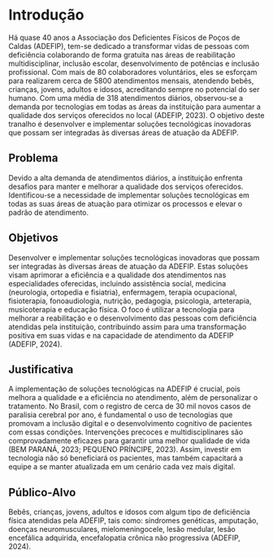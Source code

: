 # Introdução

Há quase 40 anos a Associação dos Deficientes Físicos de Poços de Caldas (ADEFIP), 
tem-se dedicado a transformar vidas de pessoas com deficiência colaborando de forma gratuita 
nas áreas de reabilitação multidisciplinar, inclusão escolar, desenvolvimento de potências e 
inclusão profissional. Com mais de 80 colaboradores voluntários, eles se esforçam para 
realizarem cerca de 5800 atendimentos mensais, atendendo bebês, crianças, jovens, adultos e 
idosos, acreditando sempre no potencial do ser humano. Com uma média de 318 atendimentos 
diários, observou-se a demanda por tecnologias em todas as áreas da instituição para aumentar 
a qualidade dos serviços oferecidos no local (ADEFIP, 2023). O objetivo deste tranalho é desenvolver e 
implementar soluções tecnológicas inovadoras que possam ser integradas às diversas áreas de 
atuação da ADEFIP. 

## Problema

Devido a alta demanda de atendimentos diários, a instituição enfrenta 
desafios para manter e melhorar a qualidade dos serviços oferecidos. Identificou-se a 
necessidade de implementar soluções tecnológicas em todas as suas áreas de atuação para 
otimizar os processos e elevar o padrão de atendimento.

## Objetivos

Desenvolver e implementar soluções tecnológicas inovadoras que possam ser integradas 
às diversas áreas de atuação da ADEFIP. Estas soluções visam aprimorar a eficiência e a 
qualidade dos atendimentos nas especialidades oferecidas, incluindo assistência social, 
medicina (neurologia, ortopedia e fisiatria), enfermagem, terapia ocupacional, fisioterapia, 
fonoaudiologia, nutrição, pedagogia, psicologia, arteterapia, musicoterapia e educação física. 
O foco é utilizar a tecnologia para melhorar a reabilitação e o desenvolvimento das pessoas com 
deficiência atendidas pela instituição, contribuindo assim para uma transformação positiva em 
suas vidas e na capacidade de atendimento da ADEFIP (ADEFIP, 2024). 

## Justificativa

A implementação de soluções tecnológicas na ADEFIP é crucial, pois melhora a qualidade e a eficiência no atendimento, além de personalizar o tratamento. No Brasil, com o registro de cerca de 30 mil novos casos de paralisia cerebral por ano, é fundamental o uso de tecnologias que promovam a inclusão digital e o desenvolvimento cognitivo de pacientes com essas condições. Intervenções precoces e multidisciplinares são comprovadamente eficazes para garantir uma melhor qualidade de vida (BEM PARANÁ, 2023; PEQUENO PRÍNCIPE, 2023). Assim, investir em tecnologia não só beneficiará os pacientes, mas também capacitará a equipe a se manter atualizada em um cenário cada vez mais digital.

## Público-Alvo

Bebês, crianças, jovens, adultos e idosos com algum tipo de deficiência física atendidas 
pela ADEFIP, tais como: síndromes genéticas, amputação, doenças neuromusculares, 
mielomeningocele, lesão medular, lesão encefálica adquirida, encefalopatia crônica não 
progressiva (ADEFIP, 2024). 

